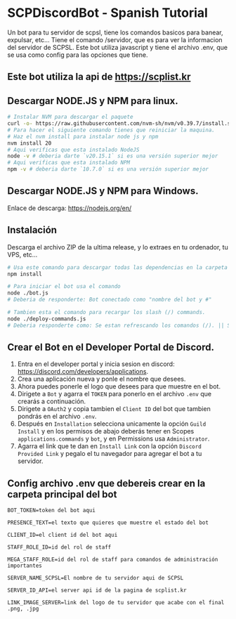 # SCPDiscordBot - Spanish Tutorial

Un bot para tu servidor de scpsl, tiene los comandos basicos para banear, expulsar, etc... Tiene el comando /servidor, que es para ver la informacion del servidor de SCPSL. Este bot utiliza javascript y tiene el archivo .env, que se usa como config para las opciones que tiene.

## Este bot utiliza la api de https://scplist.kr

## Descargar NODE.JS y NPM para linux.

```bash
# Instalar NVM para descargar el paquete
curl -o- https://raw.githubusercontent.com/nvm-sh/nvm/v0.39.7/install.sh | bash
# Para hacer el siguiente comando tienes que reiniciar la maquina.
# Haz el nvm install para instalar node js y npm
nvm install 20
# Aqui verificas que esta instalado NodeJS
node -v # deberia darte `v20.15.1` si es una versión superior mejor
# Aqui verificas que esta instalado NPM
npm -v # deberia darte `10.7.0` si es una versión superior mejor
```

## Descargar NODE.JS y NPM para Windows.

Enlace de descarga: https://nodejs.org/en/

## Instalación

Descarga el archivo ZIP de la ultima release, y lo extraes en tu ordenador, tu VPS, etc...

```bash
# Usa este comando para descargar todas las dependencias en la carpeta node_modules/
npm install

# Para iniciar el bot usa el comando
node ./bot.js
# Deberia de responderte: Bot conectado como "nombre del bot y #"

# Tambien esta el comando para recargar los slash (/) commands.
node ./deploy-commands.js
# Deberia responderte como: Se estan refrescando los comandos (/). || Se han refrescado los comandos (/).
```

## Crear el Bot en el Developer Portal de Discord.

1. Entra en el developer portal y inicia sesion en discord: https://discord.com/developers/applications.
2. Crea una aplicación nueva y ponle el nombre que desees.
3. Ahora puedes ponerle el logo que desees para que muestre en el bot.
4. Dirigete a ``Bot`` y agarra el ``TOKEN`` para ponerlo en el archivo ``.env`` que crearás a continuación.
5. Dirigete a ``OAuth2`` y copia tambien el ``Client ID`` del bot que tambien pondrás en el archivo ``.env``.
6. Después en ``Installation`` selecciona unicamente la opción ``Guild Install`` y en los permisos de abajo deberás tener en Scopes ``applications.commands`` y ``bot``, y en Permissions usa ``Administrator``.
7. Agarra el link que te dan en ``Install Link`` con la opción ``Discord Provided Link`` y pegalo el tu navegador para agregar el bot a tu servidor.

## Config archivo .env que debereis crear en la carpeta principal del bot
```env
BOT_TOKEN=token del bot aqui

PRESENCE_TEXT=el texto que quieres que muestre el estado del bot

CLIENT_ID=el client id del bot aqui

STAFF_ROLE_ID=id del rol de staff

MEGA_STAFF_ROLE=id del rol de staff para comandos de administración importantes

SERVER_NAME_SCPSL=El nombre de tu servidor aqui de SCPSL

SERVER_ID_API=el server api id de la pagina de scplist.kr

LINK_IMAGE_SERVER=link del logo de tu servidor que acabe con el final .png, .jpg
```
